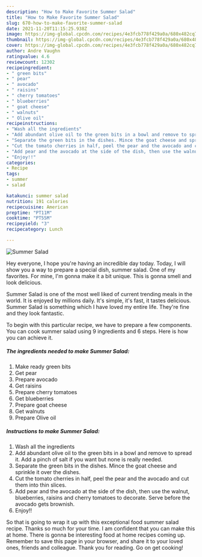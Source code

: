 ```yaml
---
description: "How to Make Favorite Summer Salad"
title: "How to Make Favorite Summer Salad"
slug: 670-how-to-make-favorite-summer-salad
date: 2021-11-20T11:15:25.938Z
image: https://img-global.cpcdn.com/recipes/4e3fcb778f429a0a/680x482cq70/summer-salad-recipe-main-photo.jpg
thumbnail: https://img-global.cpcdn.com/recipes/4e3fcb778f429a0a/680x482cq70/summer-salad-recipe-main-photo.jpg
cover: https://img-global.cpcdn.com/recipes/4e3fcb778f429a0a/680x482cq70/summer-salad-recipe-main-photo.jpg
author: Andre Vaughn
ratingvalue: 4.6
reviewcount: 12302
recipeingredient:
- " green bits"
- " pear"
- " avocado"
- " raisins"
- " cherry tomatoes"
- " blueberries"
- " goat cheese"
- " walnuts"
- " Olive oil"
recipeinstructions:
- "Wash all the ingredients"
- "Add abundant olive oil to the green bits in a bowl and remove to spread it. Add a pinch of salt if you want but none is really needed."
- "Separate the green bits in the dishes. Mince the goat cheese and sprinkle it over the dishes."
- "Cut the tomato cherries in half, peel the pear and the avocado and cut them into thin slices."
- "Add pear and the avocado at the side of the dish, then use the walnut, blueberries, raisins and cherry tomatoes to decorate. Serve before the avocado gets brownish."
- "Enjoy!!"
categories:
- Recipe
tags:
- summer
- salad

katakunci: summer salad 
nutrition: 191 calories
recipecuisine: American
preptime: "PT11M"
cooktime: "PT55M"
recipeyield: "3"
recipecategory: Lunch

---
```



![Summer Salad](https://img-global.cpcdn.com/recipes/4e3fcb778f429a0a/680x482cq70/summer-salad-recipe-main-photo.jpg)

Hey everyone, I hope you're having an incredible day today. Today, I will show you a way to prepare a special dish, summer salad. One of my favorites. For mine, I'm gonna make it a bit unique. This is gonna smell and look delicious.

Summer Salad is one of the most well liked of current trending meals in the world. It is enjoyed by millions daily. It's simple, it's fast, it tastes delicious. Summer Salad is something which I have loved my entire life. They're fine and they look fantastic.




To begin with this particular recipe, we have to prepare a few components. You can cook summer salad using 9 ingredients and 6 steps. Here is how you can achieve it.

<!--inarticleads1-->

##### The ingredients needed to make Summer Salad:

1. Make ready  green bits
1. Get  pear
1. Prepare  avocado
1. Get  raisins
1. Prepare  cherry tomatoes
1. Get  blueberries
1. Prepare  goat cheese
1. Get  walnuts
1. Prepare  Olive oil




<!--inarticleads2-->

##### Instructions to make Summer Salad:

1. Wash all the ingredients
1. Add abundant olive oil to the green bits in a bowl and remove to spread it. Add a pinch of salt if you want but none is really needed.
1. Separate the green bits in the dishes. Mince the goat cheese and sprinkle it over the dishes.
1. Cut the tomato cherries in half, peel the pear and the avocado and cut them into thin slices.
1. Add pear and the avocado at the side of the dish, then use the walnut, blueberries, raisins and cherry tomatoes to decorate. Serve before the avocado gets brownish.
1. Enjoy!!




So that is going to wrap it up with this exceptional food summer salad recipe. Thanks so much for your time. I am confident that you can make this at home. There is gonna be interesting food at home recipes coming up. Remember to save this page in your browser, and share it to your loved ones, friends and colleague. Thank you for reading. Go on get cooking!
